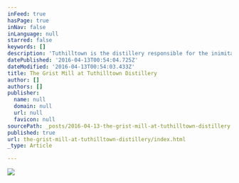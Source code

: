 ```yaml
---
inFeed: true
hasPage: true
inNav: false
inLanguage: null
starred: false
keywords: []
description: 'Tuthilltown is the distillery responsible for the inimitable Hudson Whiskeys, in picturesque Gardnier, NY'
datePublished: '2016-04-13T00:54:04.725Z'
dateModified: '2016-04-13T00:54:03.433Z'
title: The Grist Mill at Tuthilltown Distillery
author: []
authors: []
publisher:
  name: null
  domain: null
  url: null
  favicon: null
sourcePath: _posts/2016-04-13-the-grist-mill-at-tuthilltown-distillery.md
published: true
url: the-grist-mill-at-tuthilltown-distillery/index.html
_type: Article

---
```

![](https://the-grid-user-content.s3-us-west-2.amazonaws.com/0bf8bc75-df00-436b-9599-cd46cad6a3d3.jpg)